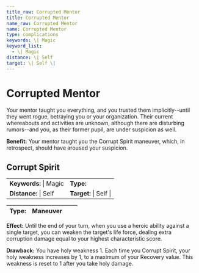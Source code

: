 ```yaml
---
title_raw: Corrupted Mentor
title: Corrupted Mentor
name_raw: Corrupted Mentor
name: Corrupted Mentor
type: complications
keywords: \| Magic
keyword_list:
  - \| Magic
distance: \| Self
target: \| Self \|
---
```


# Corrupted Mentor

Your mentor taught you everything, and you trusted them implicitly--until they went rogue, betraying you or your organization. Their current whereabouts and activities are unknown, although there are disturbing rumors--and you, as their former pupil, are under suspicion as well.

**Benefit:** Your mentor taught you the Corrupt Spirit maneuver, which, in retrospect, should have aroused your suspicion.

## Corrupt Spirit

|                        |                        |
| :--------------------- | :--------------------- |
| **Keywords:** \| Magic | **Type:**              |
| **Distance:** \| Self  | **Target:** \| Self \| |

| **Type:** | Maneuver |     |     |
| --------- | -------- | --- | --- |

**Effect:** Until the end of your turn, when you use a heroic ability against a single target, you can weaken the target's life force, dealing extra corruption damage equal to your highest characteristic score.

**Drawback:** You have holy weakness 1. Each time you Corrupt Spirit, your holy weakness increases by 1, to a maximum of your Recovery value. This weakness is reset to 1 after you take holy damage.
